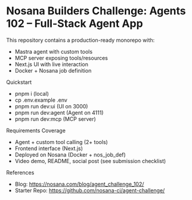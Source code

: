 # Nosana Builders Challenge: Agents 102 – Full-Stack Agent App

This repository contains a production-ready monorepo with:

- Mastra agent with custom tools
- MCP server exposing tools/resources
- Next.js UI with live interaction
- Docker + Nosana job definition

Quickstart

- pnpm i (local)
- cp .env.example .env
- pnpm run dev:ui (UI on 3000)
- pnpm run dev:agent (Agent on 4111)
- pnpm run dev:mcp (MCP server)

Requirements Coverage

- Agent + custom tool calling (2+ tools)
- Frontend interface (Next.js)
- Deployed on Nosana (Docker + nos_job_def)
- Video demo, README, social post (see submission checklist)

References

- Blog: https://nosana.com/blog/agent_challenge_102/
- Starter Repo: https://github.com/nosana-ci/agent-challenge/
